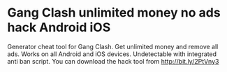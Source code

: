 # Gang Clash unlimited money no ads hack Android iOS

Generator cheat tool for Gang Clash. Get unlimited money and remove all ads. Works on all Android and iOS devices. Undetectable with integrated anti ban script. You can download the hack tool from http://bit.ly/2PtVny3
